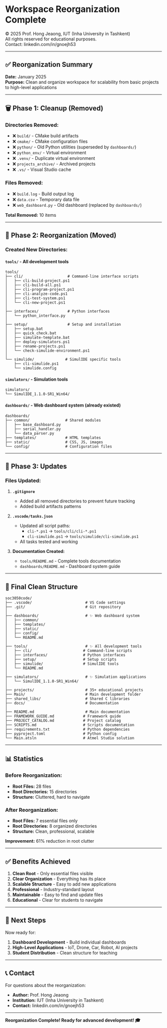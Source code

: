 # Workspace Reorganization Complete

© 2025 Prof. Hong Jeaong, IUT (Inha University in Tashkent)  
All rights reserved for educational purposes.  
Contact: linkedin.com/in/gnoejh53

---

## ✅ Reorganization Summary

**Date:** January 2025  
**Purpose:** Clean and organize workspace for scalability from basic projects to high-level applications

---

## 🗑️ **Phase 1: Cleanup (Removed)**

### Directories Removed:
- ❌ `build/` - CMake build artifacts
- ❌ `cmake/` - CMake configuration files
- ❌ `python/` - Old Python utilities (superseded by `dashboards/`)
- ❌ `python_env/` - Virtual environment
- ❌ `.venv/` - Duplicate virtual environment
- ❌ `projects_archive/` - Archived projects
- ❌ `.vs/` - Visual Studio cache

### Files Removed:
- ❌ `build.log` - Build output log
- ❌ `data.csv` - Temporary data file
- ❌ `web_dashboard.py` - Old dashboard (replaced by `dashboards/`)

**Total Removed:** 10 items

---

## 📁 **Phase 2: Reorganization (Moved)**

### Created New Directories:

#### **`tools/`** - All development tools
```
tools/
├── cli/                    # Command-line interface scripts
│   ├── cli-build-project.ps1
│   ├── cli-build-all.ps1
│   ├── cli-program-project.ps1
│   ├── cli-analyze-code.ps1
│   ├── cli-test-system.ps1
│   └── cli-new-project.ps1
│
├── interfaces/             # Python interfaces
│   └── python_interface.py
│
├── setup/                  # Setup and installation
│   ├── setup.bat
│   ├── quick_check.bat
│   ├── simulate-template.bat
│   ├── deploy-simulators.ps1
│   ├── rename-projects.ps1
│   └── check-simulide-environment.ps1
│
└── simulide/              # SimulIDE specific tools
    ├── cli-simulide.ps1
    └── simulide.config
```

#### **`simulators/`** - Simulation tools
```
simulators/
└── SimulIDE_1.1.0-SR1_Win64/
```

#### **`dashboards/`** - Web dashboard system (already existed)
```
dashboards/
├── common/                # Shared modules
│   ├── base_dashboard.py
│   ├── serial_handler.py
│   └── data_parser.py
├── templates/             # HTML templates
├── static/                # CSS, JS, images
└── config/                # Configuration files
```

---

## 📝 **Phase 3: Updates**

### Files Updated:

1. **`.gitignore`**
   - Added all removed directories to prevent future tracking
   - Added build artifacts patterns

2. **`.vscode/tasks.json`**
   - Updated all script paths:
     - `cli-*.ps1` → `tools/cli/cli-*.ps1`
     - `cli-simulide.ps1` → `tools/simulide/cli-simulide.ps1`
   - All tasks tested and working

3. **Documentation Created:**
   - `tools/README.md` - Complete tools documentation
   - `dashboards/README.md` - Dashboard system guide

---

## 🎯 **Final Clean Structure**

```
soc3050code/
├── .vscode/                        # VS Code settings
├── .git/                           # Git repository
│
├── dashboards/                     # ✨ Web dashboard system
│   ├── common/
│   ├── templates/
│   ├── static/
│   ├── config/
│   └── README.md
│
├── tools/                          # ✨ All development tools
│   ├── cli/                       # Command-line scripts
│   ├── interfaces/                # Python interfaces
│   ├── setup/                     # Setup scripts
│   ├── simulide/                  # SimulIDE tools
│   └── README.md
│
├── simulators/                     # ✨ Simulation applications
│   └── SimulIDE_1.1.0-SR1_Win64/
│
├── projects/                       # 35+ educational projects
├── Main/                           # Main development folder
├── shared_libs/                    # Shared C libraries
├── docs/                           # Documentation
│
├── README.md                       # Main documentation
├── FRAMEWORK_GUIDE.md             # Framework guide
├── PROJECT_CATALOG.md             # Project catalog
├── SCRIPTS.md                     # Scripts documentation
├── requirements.txt               # Python dependencies
├── pyproject.toml                 # Python config
└── Main.atsln                     # Atmel Studio solution
```

---

## 📊 **Statistics**

### Before Reorganization:
- **Root Files:** 28 files
- **Root Directories:** 15 directories
- **Structure:** Cluttered, hard to navigate

### After Reorganization:
- **Root Files:** 7 essential files only
- **Root Directories:** 8 organized directories
- **Structure:** Clean, professional, scalable

**Improvement:** 61% reduction in root clutter

---

## ✅ **Benefits Achieved**

1. **Clean Root** - Only essential files visible
2. **Clear Organization** - Everything has its place
3. **Scalable Structure** - Easy to add new applications
4. **Professional** - Industry-standard layout
5. **Maintainable** - Easy to find and update files
6. **Educational** - Clear for students to navigate

---

## 🚀 **Next Steps**

Now ready for:
1. **Dashboard Development** - Build individual dashboards
2. **High-Level Applications** - IoT, Drone, Car, Robot, AI projects
3. **Student Distribution** - Clean structure for teaching

---

## 📞 **Contact**

For questions about the reorganization:
- **Author:** Prof. Hong Jeaong
- **Institution:** IUT (Inha University in Tashkent)
- **Contact:** linkedin.com/in/gnoejh53

---

**Reorganization Complete! Ready for advanced development! 🎓**
